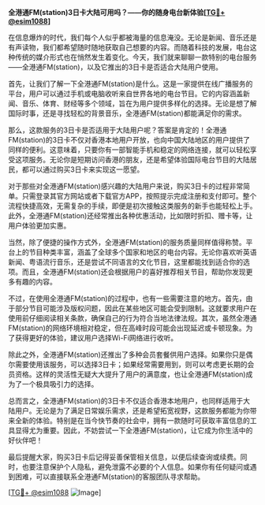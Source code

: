 **全港通FM(station)3日卡大陆可用吗？——你的随身电台新体验[[TG💪+ @esim1088](https://t.me/s/esim1088)]**

在信息爆炸的时代，我们每个人似乎都被海量的信息淹没。无论是新闻、音乐还是有声读物，我们都希望随时随地获取自己想要的内容。而随着科技的发展，电台这种传统的媒介形式也在悄然发生着变化。今天，我们就来聊聊一款特别的电台服务——全港通FM(station)，以及它推出的3日卡是否适合大陆用户使用。

首先，让我们了解一下全港通FM(station)是什么。这是一家提供在线广播服务的平台，用户可以通过手机或电脑收听来自世界各地的电台节目。它的内容涵盖新闻、音乐、体育、财经等多个领域，旨在为用户提供多样化的选择。无论是想了解国际时事，还是寻找轻松的背景音乐，全港通FM(station)都能满足你的需求。

那么，这款服务的3日卡是否适用于大陆用户呢？答案是肯定的！全港通FM(station)的3日卡不仅对香港本地用户开放，也向中国大陆地区的用户提供了同样的便利。这意味着，只要你有一部智能手机和稳定的网络连接，就可以轻松享受这项服务。无论你是短期访问香港的朋友，还是希望体验国际电台节目的大陆居民，都可以通过购买3日卡来实现这一愿望。

对于那些对全港通FM(station)感兴趣的大陆用户来说，购买3日卡的过程非常简单。只需登录其官方网站或者下载官方APP，按照提示完成注册和支付即可。整个流程快捷高效，无需复杂的手续，即便是初次接触这类服务的新手也能轻松上手。此外，全港通FM(station)还经常推出各种优惠活动，比如限时折扣、赠卡等，让用户体验更加实惠。

当然，除了便捷的操作方式外，全港通FM(station)的服务质量同样值得称赞。平台上的节目种类丰富，涵盖了全球多个国家和地区的电台内容。无论你喜欢听英语新闻、粤语流行音乐，还是尝试不同语言的文化节目，这里都能找到适合你的选项。而且，全港通FM(station)还会根据用户的喜好推荐相关节目，帮助你发现更多有趣的内容。

不过，在使用全港通FM(station)的过程中，也有一些需要注意的地方。首先，由于部分节目可能涉及版权问题，因此在某些地区可能会受到限制。这就要求用户在使用前仔细阅读相关条款，确保自己的行为符合当地法律法规。其次，虽然全港通FM(station)的网络环境相对稳定，但在高峰时段可能会出现延迟或卡顿现象。为了获得更好的体验，建议用户选择Wi-Fi网络进行收听。

除此之外，全港通FM(station)还推出了多种会员套餐供用户选择。如果你只是偶尔需要使用该服务，可以选择3日卡；如果经常需要用到，则可以考虑更长期的会员资格。这样的灵活性无疑大大提升了用户的满意度，也让全港通FM(station)成为了一个极具吸引力的选择。

总而言之，全港通FM(station)的3日卡不仅适合香港本地用户，也同样适用于大陆用户。无论是为了满足日常娱乐需求，还是希望拓宽视野，这款服务都能为你带来全新的体验。特别是在当今快节奏的社会中，拥有一款随时可获取丰富信息的工具显得尤为重要。因此，不妨尝试一下全港通FM(station)，让它成为你生活中的好伙伴吧！

最后提醒大家，购买3日卡后记得妥善保管相关信息，以便后续查询或续费。同时，也要注意保护个人隐私，避免泄露不必要的个人信息。如果你有任何疑问或遇到困难，可以直接联系全港通FM(station)的客服团队寻求帮助。

[[TG💪+ @esim1088](https://t.me/s/esim1088) ![Image](https://i.postimg.cc/4NQfJmqS/Snipaste-2025-05-13-00-14-12.png)]